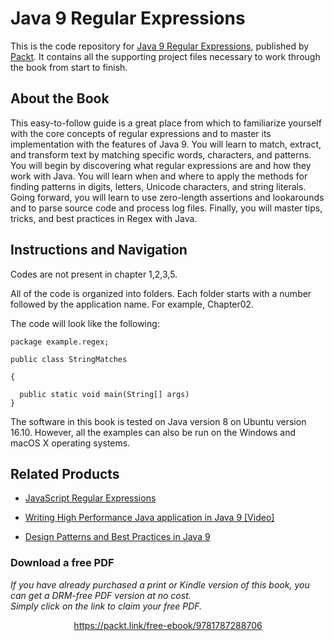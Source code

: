 


# Java 9 Regular Expressions
This is the code repository for [Java 9 Regular Expressions](https://www.packtpub.com/application-development/java-9-regular-expressions?utm_source=github&utm_medium=repository&utm_campaign=9781787288706), published by [Packt](https://www.packtpub.com/?utm_source=github). It contains all the supporting project files necessary to work through the book from start to finish.
## About the Book
This easy-to-follow guide is a great place from which to familiarize yourself with the core concepts of regular expressions and to master its implementation with the features of Java 9. You will learn to match, extract, and transform text by matching specific words, characters, and patterns. You will begin by discovering what regular expressions are and how they work with Java. You will learn when and where to apply the methods for finding patterns in digits, letters, Unicode characters, and string literals. Going forward, you will learn to use zero-length assertions and lookarounds and to parse source code and process log files. Finally, you will master tips, tricks, and best practices in Regex with Java.

## Instructions and Navigation
Codes are not present in chapter 1,2,3,5.

All of the code is organized into folders. Each folder starts with a number followed by the application name. For example, Chapter02.


The code will look like the following:
```
package example.regex;

public class StringMatches 

{
 
  public static void main(String[] args)
}

```

The software in this book is tested on Java version 8 on Ubuntu version 16.10. However, all the examples can also be run on the Windows and macOS X operating systems.

## Related Products
* [JavaScript Regular Expressions](https://www.packtpub.com/web-development/javascript-regular-expressions?utm_source=github&utm_medium=repository&utm_campaign=9781783282258)

* [Writing High Performance Java application in Java 9 [Video]](https://www.packtpub.com/application-development/writing-high-performance-java-application-java-9-video?utm_source=github&utm_medium=repository&utm_campaign=9781788474993)

* [Design Patterns and Best Practices in Java 9](https://www.packtpub.com/application-development/design-patterns-and-best-practices-java-9?utm_source=github&utm_medium=repository&utm_campaign=9781786463593)

### Download a free PDF

 <i>If you have already purchased a print or Kindle version of this book, you can get a DRM-free PDF version at no cost.<br>Simply click on the link to claim your free PDF.</i>
<p align="center"> <a href="https://packt.link/free-ebook/9781787288706">https://packt.link/free-ebook/9781787288706 </a> </p>